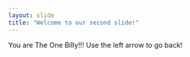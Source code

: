 ```yaml
---
layout: slide
title: "Welcome to our second slide!"
---
```

You are The One Billy!!!
Use the left arrow to go back!
